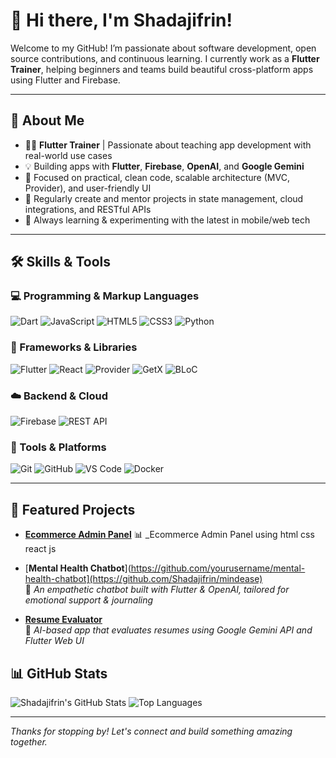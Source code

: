 # 👋 Hi there, I'm Shadajifrin!

Welcome to my GitHub! I’m passionate about software development, open source contributions, and continuous learning. I currently work as a **Flutter Trainer**, helping beginners and teams build beautiful cross-platform apps using Flutter and Firebase.

---

## 🚀 About Me

- 👨‍🏫 **Flutter Trainer** | Passionate about teaching app development with real-world use cases  
- 💡 Building apps with **Flutter**, **Firebase**, **OpenAI**, and **Google Gemini**
- 🎯 Focused on practical, clean code, scalable architecture (MVC, Provider), and user-friendly UI
- 📢 Regularly create and mentor projects in state management, cloud integrations, and RESTful APIs
- 🌱 Always learning & experimenting with the latest in mobile/web tech

---

## 🛠️ Skills & Tools

### 💻 Programming & Markup Languages
![Dart](https://img.shields.io/badge/Dart-0175C2?style=flat&logo=dart&logoColor=white)
![JavaScript](https://img.shields.io/badge/JavaScript-F7DF1E?style=flat&logo=javascript&logoColor=black)
![HTML5](https://img.shields.io/badge/HTML5-E34F26?style=flat&logo=html5&logoColor=white)
![CSS3](https://img.shields.io/badge/CSS3-1572B6?style=flat&logo=css3&logoColor=white)
![Python](https://img.shields.io/badge/Python-3776AB?style=flat&logo=python&logoColor=white)

### 📱 Frameworks & Libraries
![Flutter](https://img.shields.io/badge/Flutter-02569B?style=flat&logo=flutter&logoColor=white)
![React](https://img.shields.io/badge/React-61DAFB?style=flat&logo=react&logoColor=black)
![Provider](https://img.shields.io/badge/Provider-State%20Management-blue?style=flat)
![GetX](https://img.shields.io/badge/GetX-State%20Management-brightgreen?style=flat)
![BLoC](https://img.shields.io/badge/BLoC-State%20Management-blueviolet?style=flat)



### ☁️ Backend & Cloud
![Firebase](https://img.shields.io/badge/Firebase-FFCA28?style=flat&logo=firebase&logoColor=black)
![REST API](https://img.shields.io/badge/REST_API-008080?style=flat)


### 🧰 Tools & Platforms
![Git](https://img.shields.io/badge/Git-F05032?style=flat&logo=git&logoColor=white)
![GitHub](https://img.shields.io/badge/GitHub-181717?style=flat&logo=github&logoColor=white)
![VS Code](https://img.shields.io/badge/VSCode-007ACC?style=flat&logo=visual-studio-code&logoColor=white)
![Docker](https://img.shields.io/badge/Docker-2496ED?style=flat&logo=docker&logoColor=white)

---

## 🧰 Featured Projects

- [**Ecommerce Admin Panel**]([https://github.com/yourusername/maitexa-tracker](https://github.com/TGHacademy/batch01-ecommerce-adminpanel))  
  📊 _Ecommerce Admin Panel using html css react js

- [**Mental Health Chatbot**](https://github.com/yourusername/mental-health-chatbot](https://github.com/Shadajifrin/mindease)  
  💬 _An empathetic chatbot built with Flutter & OpenAI, tailored for emotional support & journaling_

- [**Resume Evaluator**](https://github.com/yourusername/resume-evaluator)  
  📝 _AI-based app that evaluates resumes using Google Gemini API and Flutter Web UI_


## 📊 GitHub Stats

![Shadajifrin's GitHub Stats](https://github-readme-stats.vercel.app/api?username=Shadajifrin&show_icons=true&count_private=true&theme=default)
![Top Languages](https://github-readme-stats.vercel.app/api/top-langs/?username=Shadajifrin&layout=compact)

---

_Thanks for stopping by! Let's connect and build something amazing together._  

